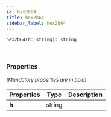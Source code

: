 ```yaml
---
id: hex2b64
title: hex2b64
sidebar_label: hex2b64
---
```


```tsx
hex2b64(h: string): string
```
<br/>



### Properties

<font size="2"><i>(Mandatory properties are in bold)</i></font>

| Properties | Type | Description |
| --------- | ---- | ----------- |
| **h** | string |  |
